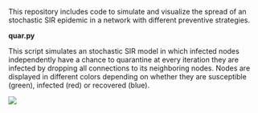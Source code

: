 This repository includes code to simulate and visualize the spread of an stochastic SIR epidemic in a network with different preventive strategies.

**quar.py**

This script simulates an stochastic SIR model in which infected nodes independently have a chance to quarantine at every iteration
they are infected by dropping all connections to its neighboring nodes.
Nodes are displayed in different colors depending on whether they are susceptible (green), infected (red) or recovered (blue).


![](simulated-image.png)
